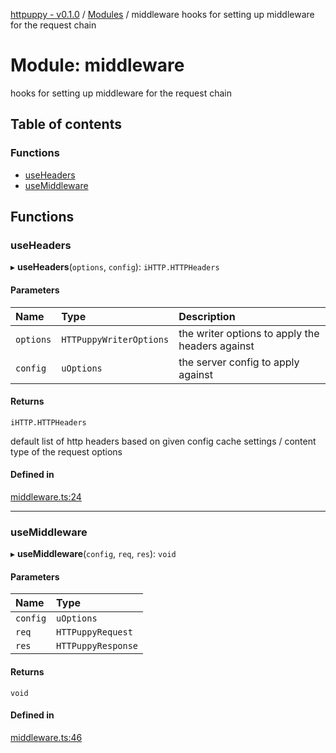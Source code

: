 [httpuppy - v0.1.0](../README.md) / [Modules](../modules.md) / middleware
hooks for setting up middleware for the request chain

# Module: middleware
hooks for setting up middleware for the request chain

## Table of contents

### Functions

- [useHeaders](middleware_hooks_for_setting_up_middleware_for_the_request_chain.md#useheaders)
- [useMiddleware](middleware_hooks_for_setting_up_middleware_for_the_request_chain.md#usemiddleware)

## Functions

### useHeaders

▸ **useHeaders**(`options`, `config`): `iHTTP.HTTPHeaders`

#### Parameters

| Name | Type | Description |
| :------ | :------ | :------ |
| `options` | `HTTPuppyWriterOptions` | the writer options to apply the headers against |
| `config` | `uOptions` | the server config to apply against |

#### Returns

`iHTTP.HTTPHeaders`

default list of http headers based on given config cache settings / content type of the request options

#### Defined in

[middleware.ts:24](https://github.com/abschill/httpuppy/blob/42d880c/src/middleware.ts#L24)

___

### useMiddleware

▸ **useMiddleware**(`config`, `req`, `res`): `void`

#### Parameters

| Name | Type |
| :------ | :------ |
| `config` | `uOptions` |
| `req` | `HTTPuppyRequest` |
| `res` | `HTTPuppyResponse` |

#### Returns

`void`

#### Defined in

[middleware.ts:46](https://github.com/abschill/httpuppy/blob/42d880c/src/middleware.ts#L46)
